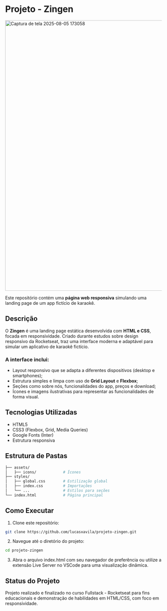 # Projeto - Zingen 

<img width="1894" height="869" alt="Captura de tela 2025-08-05 173058" src="https://github.com/user-attachments/assets/1a1aae63-523e-4352-9ba2-74a61654fe33" />

Este repositório contém uma **página web responsiva** simulando uma landing page de um app fictício de karaokê.

## Descrição

O **Zingen** é uma landing page estática desenvolvida com **HTML e CSS**, focada em responsividade. Criado durante estudos sobre design responsivo da Rocketseat, traz uma interface moderna e adaptável para 
simular um aplicativo de karaokê fictício.

### A interface inclui:

- Layout responsivo que se adapta a diferentes dispositivos (desktop e smartphones);
- Estrutura simples e limpa com uso de **Grid Layout** e **Flexbox**;
- Seções como sobre nós, funcionalidades do app, preços e download;
- Ícones e imagens ilustrativas para representar as funcionalidades de forma visual.

## Tecnologias Utilizadas

- HTML5  
- CSS3 (Flexbox, Grid, Media Queries)  
- Google Fonts (Inter)
- Estrutura responsiva

## Estrutura de Pastas

```bash
├── assets/
│   ├── icons/            # Ícones
├── styles/
│   ├── global.css        # Estilização global
│   ├── index.css         # Importações
│   └── ...               # Estilos para seções
└── index.html            # Página principal
```

## Como Executar

1. Clone este repositório:
  ```bash
  git clone https://github.com/lucasxavila/projeto-zingen.git
  ```
2. Navegue até o diretório do projeto:
  ```bash
  cd projeto-zingen
  ```
3. Abra o arquivo index.html com seu navegador de preferência ou utilize a extensão Live Server no VSCode para uma visualização dinâmica.

## Status do Projeto
Projeto realizado e finalizado no curso Fullstack - Rocketseat para fins educacionais e demonstração de habilidades em HTML/CSS, com foco em responsividade.
